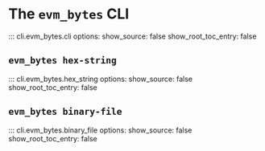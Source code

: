 # The `evm_bytes` CLI

::: cli.evm_bytes.cli
    options:
        show_source: false
        show_root_toc_entry: false

## `evm_bytes hex-string`

::: cli.evm_bytes.hex_string
    options:
        show_source: false
        show_root_toc_entry: false

## `evm_bytes binary-file`

::: cli.evm_bytes.binary_file
    options:
        show_source: false
        show_root_toc_entry: false
